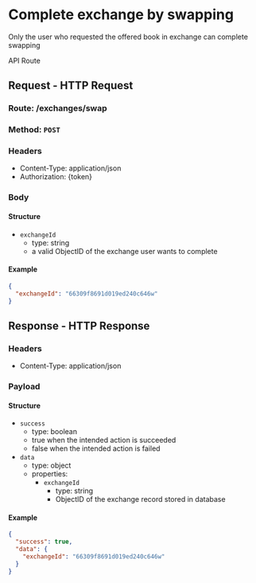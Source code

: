 # Complete exchange by swapping

Only the user who requested the offered book in exchange can complete swapping

API Route

## Request - HTTP Request

### Route: /exchanges/swap

### Method: `POST`

### Headers

- Content-Type: application/json
- Authorization: {token}

### Body

#### Structure

- `exchangeId`
  - type: string
  - a valid ObjectID of the exchange user wants to complete

#### Example

```json
{
  "exchangeId": "66309f8691d019ed240c646w"
}
```

## Response - HTTP Response

### Headers

- Content-Type: application/json

### Payload

#### Structure

- `success`
  - type: boolean
  - true when the intended action is succeeded
  - false when the intended action is failed
- `data`
  - type: object
  - properties:
    - `exchangeId`
      - type: string
      - ObjectID of the exchange record stored in database

#### Example

```json
{
  "success": true,
  "data": {
    "exchangeId": "66309f8691d019ed240c646w"
  }
}
```
